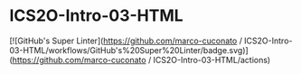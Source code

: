 # ICS2O-Intro-03-HTML

[![GitHub's Super Linter](https://github.com/marco-cuconato
/
ICS2O-Intro-03-HTML/workflows/GitHub's%20Super%20Linter/badge.svg)](https://github.com/marco-cuconato
/
ICS2O-Intro-03-HTML/actions)

